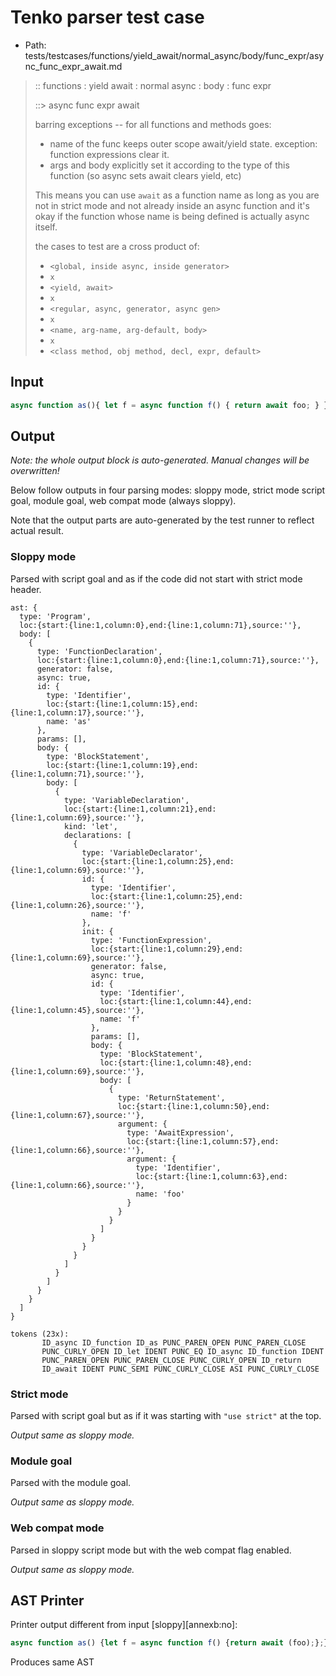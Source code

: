 # Tenko parser test case

- Path: tests/testcases/functions/yield_await/normal_async/body/func_expr/async_func_expr_await.md

> :: functions : yield await : normal async : body : func expr
>
> ::> async func expr await
>
> barring exceptions -- for all functions and methods goes:
>
> - name of the func keeps outer scope await/yield state. exception: function expressions clear it.
> - args and body explicitly set it according to the type of this function (so async sets await clears yield, etc)
>
> This means you can use `await` as a function name as long as you are not in strict mode and not already inside an async function and it's okay if the function whose name is being defined is actually async itself.
>
> the cases to test are a cross product of:
>
> - `<global, inside async, inside generator>` 
> - `x` 
> - `<yield, await>`
> - `x` 
> - `<regular, async, generator, async gen>`
> - `x` 
> - `<name, arg-name, arg-default, body>`
> - `x`
> - `<class method, obj method, decl, expr, default>`

## Input

`````js
async function as(){ let f = async function f() { return await foo; } }
`````

## Output

_Note: the whole output block is auto-generated. Manual changes will be overwritten!_

Below follow outputs in four parsing modes: sloppy mode, strict mode script goal, module goal, web compat mode (always sloppy).

Note that the output parts are auto-generated by the test runner to reflect actual result.

### Sloppy mode

Parsed with script goal and as if the code did not start with strict mode header.

`````
ast: {
  type: 'Program',
  loc:{start:{line:1,column:0},end:{line:1,column:71},source:''},
  body: [
    {
      type: 'FunctionDeclaration',
      loc:{start:{line:1,column:0},end:{line:1,column:71},source:''},
      generator: false,
      async: true,
      id: {
        type: 'Identifier',
        loc:{start:{line:1,column:15},end:{line:1,column:17},source:''},
        name: 'as'
      },
      params: [],
      body: {
        type: 'BlockStatement',
        loc:{start:{line:1,column:19},end:{line:1,column:71},source:''},
        body: [
          {
            type: 'VariableDeclaration',
            loc:{start:{line:1,column:21},end:{line:1,column:69},source:''},
            kind: 'let',
            declarations: [
              {
                type: 'VariableDeclarator',
                loc:{start:{line:1,column:25},end:{line:1,column:69},source:''},
                id: {
                  type: 'Identifier',
                  loc:{start:{line:1,column:25},end:{line:1,column:26},source:''},
                  name: 'f'
                },
                init: {
                  type: 'FunctionExpression',
                  loc:{start:{line:1,column:29},end:{line:1,column:69},source:''},
                  generator: false,
                  async: true,
                  id: {
                    type: 'Identifier',
                    loc:{start:{line:1,column:44},end:{line:1,column:45},source:''},
                    name: 'f'
                  },
                  params: [],
                  body: {
                    type: 'BlockStatement',
                    loc:{start:{line:1,column:48},end:{line:1,column:69},source:''},
                    body: [
                      {
                        type: 'ReturnStatement',
                        loc:{start:{line:1,column:50},end:{line:1,column:67},source:''},
                        argument: {
                          type: 'AwaitExpression',
                          loc:{start:{line:1,column:57},end:{line:1,column:66},source:''},
                          argument: {
                            type: 'Identifier',
                            loc:{start:{line:1,column:63},end:{line:1,column:66},source:''},
                            name: 'foo'
                          }
                        }
                      }
                    ]
                  }
                }
              }
            ]
          }
        ]
      }
    }
  ]
}

tokens (23x):
       ID_async ID_function ID_as PUNC_PAREN_OPEN PUNC_PAREN_CLOSE
       PUNC_CURLY_OPEN ID_let IDENT PUNC_EQ ID_async ID_function IDENT
       PUNC_PAREN_OPEN PUNC_PAREN_CLOSE PUNC_CURLY_OPEN ID_return
       ID_await IDENT PUNC_SEMI PUNC_CURLY_CLOSE ASI PUNC_CURLY_CLOSE
`````

### Strict mode

Parsed with script goal but as if it was starting with `"use strict"` at the top.

_Output same as sloppy mode._

### Module goal

Parsed with the module goal.

_Output same as sloppy mode._

### Web compat mode

Parsed in sloppy script mode but with the web compat flag enabled.

_Output same as sloppy mode._

## AST Printer

Printer output different from input [sloppy][annexb:no]:

````js
async function as() {let f = async function f() {return await (foo);};}
````

Produces same AST
